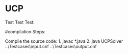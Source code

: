 # UCP

Test Test Test.

#compilation Steps:

Compile the source code: 1. javac *.java
                         2. java UCPSolver ..\Testcases\input.cnf ..\Testcases\output.cnf